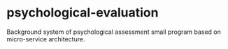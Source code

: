 # psychological-evaluation
Background system of psychological assessment small program based on micro-service architecture.
